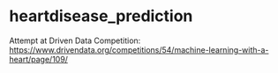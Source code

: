 # heartdisease_prediction

Attempt at Driven Data Competition: https://www.drivendata.org/competitions/54/machine-learning-with-a-heart/page/109/
